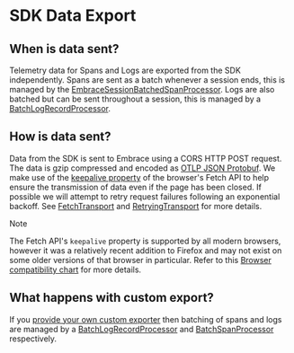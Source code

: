 # SDK Data Export

## When is data sent?

Telemetry data for Spans and Logs are exported from the SDK independently. Spans are sent as a batch whenever a session
ends, this is managed by the [EmbraceSessionBatchedSpanProcessor](./src/processors/EmbraceSessionBatchedSpanProcessor/EmbraceSessionBatchedSpanProcessor.ts).
Logs are also batched but can be sent throughout a session, this is managed by a [BatchLogRecordProcessor](https://github.com/open-telemetry/opentelemetry-js/blob/experimental/v0.57.0/experimental/packages/sdk-logs/src/platform/browser/export/BatchLogRecordProcessor.ts).

## How is data sent?

Data from the SDK is sent to Embrace using a CORS HTTP POST request. The data is gzip compressed and encoded as
[OTLP JSON Protobuf](https://opentelemetry.io/docs/specs/otlp/#json-protobuf-encoding). We make use of the
[keepalive property](https://developer.mozilla.org/en-US/docs/Web/API/Request/keepalive) of the browser's Fetch API to
help ensure the transmission of data even if the page has been closed. If possible we will attempt to retry request
failures following an exponential backoff. See [FetchTransport](./src/transport/FetchTransport/FetchTransport.ts) and
[RetryingTransport](src/transport/RetryingTransport/RetryingTransport.ts) for more details. 

> [!NOTE]
> The Fetch API's `keepalive` property is supported by all modern browsers, however it was a relatively recent addition
> to Firefox and may not exist on some older versions of that browser in particular. Refer to this [Browser compatibility chart](https://developer.mozilla.org/en-US/docs/Web/API/Request/keepalive#browser_compatibility)
> for more details.

## What happens with custom export?

If you [provide your own custom exporter](./README.md#custom-exporters) then batching of spans and logs are managed by a
[BatchLogRecordProcessor](https://github.com/open-telemetry/opentelemetry-js/blob/experimental/v0.57.0/experimental/packages/sdk-logs/src/platform/browser/export/BatchLogRecordProcessor.ts)
and [BatchSpanProcessor](https://github.com/open-telemetry/opentelemetry-js/blob/v1.30.0/packages/opentelemetry-sdk-trace-base/src/platform/browser/export/BatchSpanProcessor.ts)
respectively.

